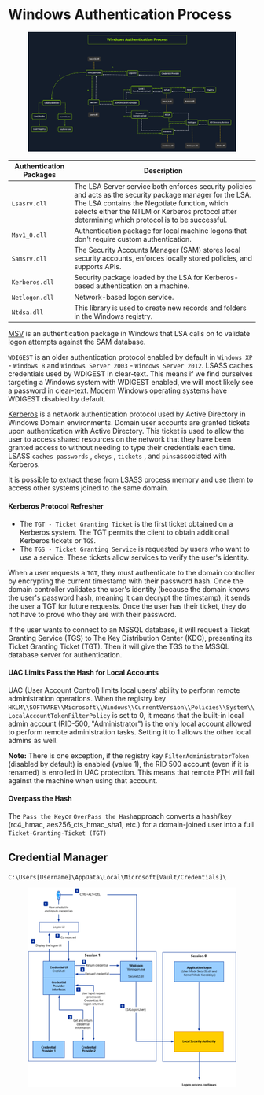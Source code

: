 # Windows Authentication Process

<figure><img src="../.gitbook/assets/image (5).png" alt=""><figcaption></figcaption></figure>

| Authentication Packages | Description                                                                                                                                                                                                                                                    |
| ----------------------- | -------------------------------------------------------------------------------------------------------------------------------------------------------------------------------------------------------------------------------------------------------------- |
| `Lsasrv.dll`            | The LSA Server service both enforces security policies and acts as the security package manager for the LSA. The LSA contains the Negotiate function, which selects either the NTLM or Kerberos protocol after determining which protocol is to be successful. |
| `Msv1_0.dll`            | Authentication package for local machine logons that don't require custom authentication.                                                                                                                                                                      |
| `Samsrv.dll`            | The Security Accounts Manager (SAM) stores local security accounts, enforces locally stored policies, and supports APIs.                                                                                                                                       |
| `Kerberos.dll`          | Security package loaded by the LSA for Kerberos-based authentication on a machine.                                                                                                                                                                             |
| `Netlogon.dll`          | Network-based logon service.                                                                                                                                                                                                                                   |
| `Ntdsa.dll`             | This library is used to create new records and folders in the Windows registry.                                                                                                                                                                                |

[MSV](https://docs.microsoft.com/en-us/windows/win32/secauthn/msv1-0-authentication-package) is an authentication package in Windows that LSA calls on to validate logon attempts against the SAM database.

`WDIGEST` is an older authentication protocol enabled by default in `Windows XP` - `Windows 8` and `Windows Server 2003` - `Windows Server 2012`. LSASS caches credentials used by WDIGEST in clear-text. This means if we find ourselves targeting a Windows system with WDIGEST enabled, we will most likely see a password in clear-text. Modern Windows operating systems have WDIGEST disabled by default.

[Kerberos](https://web.mit.edu/kerberos/#what\_is) is a network authentication protocol used by Active Directory in Windows Domain environments. Domain user accounts are granted tickets upon authentication with Active Directory. This ticket is used to allow the user to access shared resources on the network that they have been granted access to without needing to type their credentials each time. LSASS `caches passwords` , `ekeys` , `tickets` , and `pins`associated with Kerberos.

It is possible to extract these from LSASS process memory and use them to access other systems joined to the same domain.

#### **Kerberos Protocol Refresher**

* The `TGT - Ticket Granting Ticket` is the first ticket obtained on a Kerberos system. The TGT permits the client to obtain additional Kerberos tickets or `TGS`.
* The `TGS - Ticket Granting Service` is requested by users who want to use a service. These tickets allow services to verify the user's identity.

When a user requests a `TGT`, they must authenticate to the domain controller by encrypting the current timestamp with their password hash. Once the domain controller validates the user's identity (because the domain knows the user's password hash, meaning it can decrypt the timestamp), it sends the user a TGT for future requests. Once the user has their ticket, they do not have to prove who they are with their password.

If the user wants to connect to an MSSQL database, it will request a Ticket Granting Service (TGS) to The Key Distribution Center (KDC), presenting its Ticket Granting Ticket (TGT). Then it will give the TGS to the MSSQL database server for authentication.

#### **UAC Limits Pass the Hash for Local Accounts**

UAC (User Account Control) limits local users' ability to perform remote administration operations. When the registry key `HKLM\\SOFTWARE\\Microsoft\\Windows\\CurrentVersion\\Policies\\System\\LocalAccountTokenFilterPolicy` is set to 0, it means that the built-in local admin account (RID-500, "Administrator") is the only local account allowed to perform remote administration tasks. Setting it to 1 allows the other local admins as well.

**Note:** There is one exception, if the registry key `FilterAdministratorToken` (disabled by default) is enabled (value 1), the RID 500 account (even if it is renamed) is enrolled in UAC protection. This means that remote PTH will fail against the machine when using that account.

#### Overpass the Hash

The `Pass the Key`or `OverPass the Hash`approach converts a hash/key (rc4\_hmac, aes256\_cts\_hmac\_sha1, etc.) for a domain-joined user into a full `Ticket-Granting-Ticket (TGT)`

## Credential Manager

`C:\Users[Username]\AppData\Local\Microsoft[Vault/Credentials]\`

<figure><img src="../.gitbook/assets/image.png" alt=""><figcaption></figcaption></figure>
